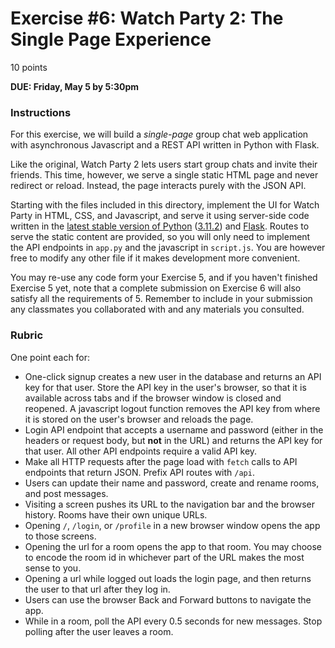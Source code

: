 # Exercise #6: Watch Party 2: The Single Page Experience

10 points

**DUE: Friday, May 5 by 5:30pm**

### Instructions

For this exercise, we will build a _single-page_ group chat web application with
asynchronous Javascript and a REST API written in Python with Flask.

Like the original, Watch Party 2 lets users start group chats and invite their
friends. This time, however, we serve a single static HTML page and never
redirect or reload. Instead, the page interacts purely with the JSON API.

Starting with the files included in this directory, implement the UI for Watch
Party in HTML, CSS, and Javascript, and serve it using server-side code written
in the
[latest stable version of Python](https://www.python.org/downloads/release/python-3112/)
([3.11.2](https://www.python.org/downloads/release/python-3112/)) and
[Flask](https://flask.palletsprojects.com/en/2.2.x/installation/). Routes to
serve the static content are provided, so you will only need to implement the
API endpoints in `app.py` and the javascript in `script.js`. You are however
free to modify any other file if it makes development more convenient.

You may re-use any code form your Exercise 5, and if you haven't finished
Exercise 5 yet, note that a complete submission on Exercise 6 will also satisfy
all the requirements of 5. Remember to include in your submission any classmates
you collaborated with and any materials you consulted.

### Rubric

One point each for:

- One-click signup creates a new user in the database and returns an API key for
  that user. Store the API key in the user's browser, so that it is available
  across tabs and if the browser window is closed and reopened. A javascript
  logout function removes the API key from where it is stored on the user's
  browser and reloads the page.
- Login API endpoint that accepts a username and password (either in the headers
  or request body, but **not** in the URL) and returns the API key for that
  user. All other API endpoints require a valid API key.
- Make all HTTP requests after the page load with `fetch` calls to API endpoints
  that return JSON. Prefix API routes with `/api`.
- Users can update their name and password, create and rename rooms, and post
  messages.
- Visiting a screen pushes its URL to the navigation bar and the browser
  history. Rooms have their own unique URLs.
- Opening `/`, `/login`, or `/profile` in a new browser window opens the app to
  those screens.
- Opening the url for a room opens the app to that room. You may choose to
  encode the room id in whichever part of the URL makes the most sense to you.
- Opening a url while logged out loads the login page, and then returns the user
  to that url after they log in.
- Users can use the browser Back and Forward buttons to navigate the app.
- While in a room, poll the API every 0.5 seconds for new messages. Stop polling
  after the user leaves a room.
